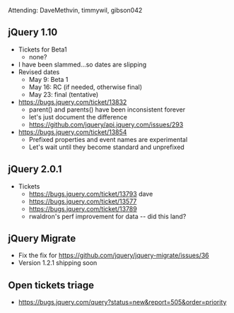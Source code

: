 Attending: DaveMethvin, timmywil, gibson042
  
## jQuery 1.10 
* Tickets for Beta1
  - none?
* I have been slammed...so dates are slipping
* Revised dates
  - May 9: Beta 1
  - May 16: RC (if needed, otherwise final)
  - May 23: final (tentative)
* https://bugs.jquery.com/ticket/13832
  - parent() and parents() have been inconsistent forever
  - let's just document the difference
  - https://github.com/jquery/api.jquery.com/issues/293
* https://bugs.jquery.com/ticket/13854
  - Prefixed properties and event names are experimental
  - Let's wait until they become standard and unprefixed

## jQuery 2.0.1
* Tickets
  - https://bugs.jquery.com/ticket/13793 dave
  - https://bugs.jquery.com/ticket/13577
  - https://bugs.jquery.com/ticket/13789
  - rwaldron's perf improvement for data -- did this land?

## jQuery Migrate
* Fix the fix for https://github.com/jquery/jquery-migrate/issues/36
* Version 1.2.1 shipping soon

## Open tickets triage
* https://bugs.jquery.com/query?status=new&report=505&order=priority
